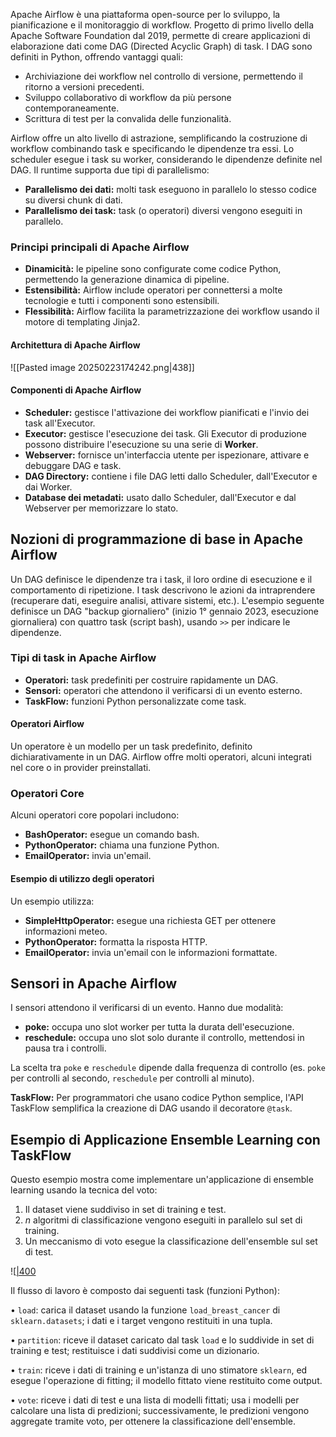 


Apache Airflow è una piattaforma open-source per lo sviluppo, la pianificazione e il monitoraggio di workflow.  Progetto di primo livello della Apache Software Foundation dal 2019, permette di creare applicazioni di elaborazione dati come DAG (Directed Acyclic Graph) di task. I DAG sono definiti in Python, offrendo vantaggi quali:

* Archiviazione dei workflow nel controllo di versione, permettendo il ritorno a versioni precedenti.
* Sviluppo collaborativo di workflow da più persone contemporaneamente.
* Scrittura di test per la convalida delle funzionalità.



Airflow offre un alto livello di astrazione, semplificando la costruzione di workflow combinando task e specificando le dipendenze tra essi. Lo scheduler esegue i task su worker, considerando le dipendenze definite nel DAG. Il runtime supporta due tipi di parallelismo:

* **Parallelismo dei dati:** molti task eseguono in parallelo lo stesso codice su diversi chunk di dati.
* **Parallelismo dei task:** task (o operatori) diversi vengono eseguiti in parallelo.



### Principi principali di Apache Airflow

* **Dinamicità:** le pipeline sono configurate come codice Python, permettendo la generazione dinamica di pipeline.
* **Estensibilità:** Airflow include operatori per connettersi a molte tecnologie e tutti i componenti sono estensibili.
* **Flessibilità:** Airflow facilita la parametrizzazione dei workflow usando il motore di templating Jinja2.



#### Architettura di Apache Airflow

![[Pasted image 20250223174242.png|438]]


#### Componenti di Apache Airflow

* **Scheduler:** gestisce l'attivazione dei workflow pianificati e l'invio dei task all'Executor.
* **Executor:** gestisce l'esecuzione dei task. Gli Executor di produzione possono distribuire l'esecuzione su una serie di **Worker**.
* **Webserver:** fornisce un'interfaccia utente per ispezionare, attivare e debuggare DAG e task.
* **DAG Directory:** contiene i file DAG letti dallo Scheduler, dall'Executor e dai Worker.
* **Database dei metadati:** usato dallo Scheduler, dall'Executor e dal Webserver per memorizzare lo stato.




## Nozioni di programmazione di base in Apache Airflow

Un DAG definisce le dipendenze tra i task, il loro ordine di esecuzione e il comportamento di ripetizione. I task descrivono le azioni da intraprendere (recuperare dati, eseguire analisi, attivare sistemi, etc.).  L'esempio seguente definisce un DAG "backup giornaliero" (inizio 1° gennaio 2023, esecuzione giornaliera) con quattro task (script bash), usando `>>` per indicare le dipendenze.



### Tipi di task in Apache Airflow

* **Operatori:** task predefiniti per costruire rapidamente un DAG.
* **Sensori:** operatori che attendono il verificarsi di un evento esterno.
* **TaskFlow:** funzioni Python personalizzate come task.




#### Operatori Airflow

Un operatore è un modello per un task predefinito, definito dichiarativamente in un DAG. Airflow offre molti operatori, alcuni integrati nel core o in provider preinstallati.

### Operatori Core

Alcuni operatori core popolari includono:

* **BashOperator:** esegue un comando bash.
* **PythonOperator:** chiama una funzione Python.
* **EmailOperator:** invia un'email.



#### Esempio di utilizzo degli operatori

Un esempio utilizza:

* **SimpleHttpOperator:** esegue una richiesta GET per ottenere informazioni meteo.
* **PythonOperator:** formatta la risposta HTTP.
* **EmailOperator:** invia un'email con le informazioni formattate.



## Sensori in Apache Airflow

I sensori attendono il verificarsi di un evento. Hanno due modalità:

* **poke:** occupa uno slot worker per tutta la durata dell'esecuzione.
* **reschedule:** occupa uno slot solo durante il controllo, mettendosi in pausa tra i controlli.

La scelta tra `poke` e `reschedule` dipende dalla frequenza di controllo (es. `poke` per controlli al secondo, `reschedule` per controlli al minuto).



**TaskFlow:**  Per programmatori che usano codice Python semplice, l'API TaskFlow semplifica la creazione di DAG usando il decoratore `@task`.  


## Esempio di Applicazione Ensemble Learning con TaskFlow

Questo esempio mostra come implementare un'applicazione di ensemble learning usando la tecnica del voto:

1. Il dataset viene suddiviso in set di training e test.
2. *n* algoritmi di classificazione vengono eseguiti in parallelo sul set di training.
3. Un meccanismo di voto esegue la classificazione dell'ensemble sul set di test.


![[|400](_page_17_Figure_2.jpeg)

Il flusso di lavoro è composto dai seguenti task (funzioni Python):

• `load`: carica il dataset usando la funzione `load_breast_cancer` di `sklearn.datasets`; i dati e i target vengono restituiti in una tupla.

• `partition`: riceve il dataset caricato dal task `load` e lo suddivide in set di training e test; restituisce i dati suddivisi come un dizionario.

• `train`: riceve i dati di training e un'istanza di uno stimatore `sklearn`, ed esegue l'operazione di fitting; il modello fittato viene restituito come output.

• `vote`: riceve i dati di test e una lista di modelli fittati; usa i modelli per calcolare una lista di predizioni; successivamente, le predizioni vengono aggregate tramite voto, per ottenere la classificazione dell'ensemble.
